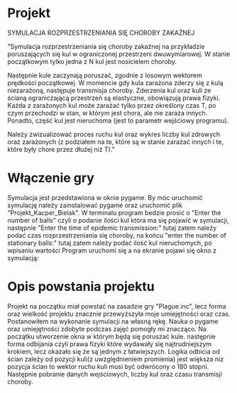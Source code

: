 # Projekt
SYMULACJA ROZPRZESTRZENIANIA SIĘ CHOROBY ZAKAŹNEJ

"Symulacja rozprzestrzeniania się choroby zakaźnej na przykładzie poruszających się kul w ograniczonej przestrzeni dwuwymiarowej. W stanie początkowym tylko jedna z N kul jest nosicielem choroby.

Następnie kule zaczynają poruszać, zgodnie z losowym wektorem prędkości początkowej. W momencie gdy kula zarażona zderzy się z kulą niezarażoną, następuje transmisja choroby. Zderzenia kul oraz kuli ze ścianą ograniczającą przestrzeń są elastyczne, obowiązują prawa fizyki. Każda z zarażonych kul może zarażać tylko przez określony czas T, po czym przechodzi w stan, w którym jest chora, ale nie zaraża innych. Ponadto, część kul jest nieruchoma (jest to parametr wejściowy programu).

Należy zwizualizować proces ruchu kul oraz wykres liczby kul zdrowych oraz zarażonych (z podziałem na te, które są w stanie zarażać innych i te, które były chore przez dłużej niż T)."

# Włączenie gry 
Symulacja jest przedstawiona w oknie pygame. By móc uruchomić symulację należy zainstalować pygame oraz uruchomić plik "Projekt_Kacper_Bielak". W terminalu program bedzie prosić o "Enter the number of balls" czyli o podanie ilości kul która ma się pojawić w symulacji, następnie "Enter the time of epidemic transmission:" tutaj zatem należy podać czas rozprzestrzeniania się choroby, na końcu "enter the number of stationary balls:" tutaj zatem należy podać ilość kul nieruchomych, po wpisaniu wartości Program uruchomi się a na ekranie pojawi się okno z symulacją:
# Opis powstania projektu
Projekt na początku miał powstać na zasadzie gry "Plague.inc", lecz forma oraz wielkość projektu znacznie przewyższyła moje umiejętności oraz czas. Postanowiłem na wykonanie symulacji na własną rękę. Nauka o pygame oraz umiejętności zdobyte podczas zajęć pomogły mi znacząco. Na początku utworzenie okna w którym będą się poruszać kule. następnie forma odbijania czyli prawa fizyki które wydawały się najtrudniejszym krokiem, lecz okazało się że są jednym z łatwiejszych. Logika odbicia od ścian zależy od pozycji kuli(z uwzględnieniem promienia) jest większa niz pozycja ścian to wektor ruchu kuli musi być odwrócony o 180 stopni. Następnie pobranie danych wejściowych, liczby kul oraz czasu transmisji choroby.







